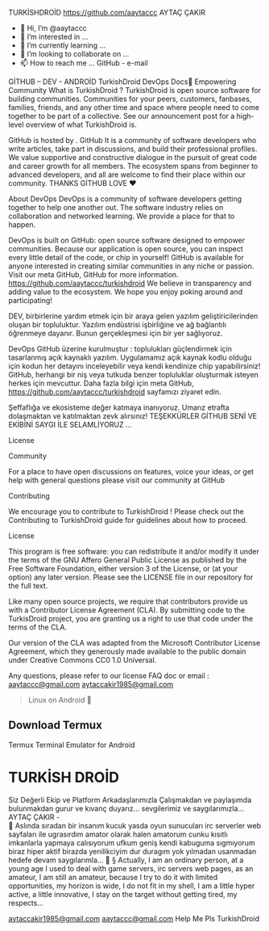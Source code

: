 TURKİSHDROİD
https://github.com/aaytaccc
AYTAÇ ÇAKIR 
- 👋 Hi, I’m @aaytaccc
- 👀 I’m interested in ...
- 🌱 I’m currently learning ...
- 💞️ I’m looking to collaborate on ...
- 📫 How to reach me ... GitHub - e-mail


GİTHUB – DEV - ANDROİD
TurkishDroid DevOps  Docs🌱
 Empowering Community
What is TurkishDroid ?
TurkishDroid  is open source software for building communities. Communities for your peers, customers, fanbases, families, friends, and any other time and space where 
people need to come together to be part of a collective. See our announcement post for a high-level overview of what TurkishDroid  is.

 GitHub   is hosted by . GitHub It is a community of software developers who write articles, take part in discussions, and build their professional profiles. 
We value supportive and constructive dialogue in the pursuit of great code and career growth for all members. The ecosystem spans from beginner to advanced developers, 
and all are welcome to find their place within our community. 
THANKS GİTHUB LOVE ❤️

About DevOps
DevOps is a community of software developers getting together to help one another out. The software industry relies on collaboration and networked learning. 
We provide a place for that to happen.

DevOps is built on GitHub: open source software designed to empower communities. Because our application is open source, you can inspect every little detail of the code, 
or chip in yourself!
 GitHub is available for anyone interested in creating similar communities in any niche or passion. Visit our meta GitHub, 
GitHub for more information.
https://github.com/aaytaccc/turkishdroid
We believe in transparency and adding value to the ecosystem. We hope you enjoy poking around and participating!



DEV, birbirlerine yardım etmek için bir araya gelen yazılım geliştiricilerinden oluşan bir topluluktur. 
Yazılım endüstrisi işbirliğine ve ağ bağlantılı öğrenmeye dayanır. Bunun gerçekleşmesi için bir yer sağlıyoruz.

DevOps GitHub  üzerine kurulmuştur : 
toplulukları güçlendirmek için tasarlanmış açık kaynaklı yazılım.
 Uygulamamız açık kaynak kodlu olduğu için kodun her detayını inceleyebilir veya kendi kendinize chip yapabilirsiniz!
 GitHub, herhangi bir niş veya tutkuda benzer topluluklar oluşturmak isteyen herkes için mevcuttur.
 Daha fazla bilgi için meta GitHub, https://github.com/aaytaccc/turkishdroid sayfamızı ziyaret edin.

Şeffaflığa ve ekosisteme değer katmaya inanıyoruz. Umarız etrafta dolaşmaktan ve katılmaktan zevk alırsınız!
TEŞEKKÜRLER GİTHUB SENİ VE EKİBİNİ SAYGI İLE SELAMLİYORUZ ...



License

Community

For a place to have open discussions on features, voice your ideas, or get help with general questions please visit our community at GitHub

Contributing

We encourage you to contribute to TurkishDroid ! Please check out the Contributing to TurkishDroid guide for guidelines about how to proceed.

License

This program is free software: you can redistribute it and/or modify it under the terms of the
 GNU Affero General Public License as published by the Free Software Foundation, either version 3 of the License, or (at your option) any later version.
 Please see the LICENSE file in our repository for the full text.

Like many open source projects, we require that contributors provide us with a Contributor 
License Agreement (CLA). By submitting code to the TurkisDroid project, you are granting us a right to use that code under the terms of the CLA.

Our version of the CLA was adapted from the Microsoft Contributor License Agreement, which they generously made available to the public domain under 
Creative Commons CC0 1.0 Universal.

Any questions, please refer to our license FAQ doc or email :
aaytaccc@gmail.com 
aytaccakir1985@gmail.com

> Linux on Android 💯

## Download Termux

Termux Terminal Emulator for Android

# TURKİSH DROİD #
Siz Değerli Ekip ve Platform Arkadaşlarımızla Çalışmakdan ve paylaşımda bulunmakdan gurur ve kıvanç duyarız... sevgilerimiz ve saygılarımızla...
AYTAÇ ÇAKIR -  
	Aslında sıradan bir insanım kucuk yasda oyun sunucuları irc serverler web sayfaları ile ugrasırdım amator olarak halen amatorum cunku kısıtlı imkanlarla yapmaya calısıyorum ufkum geniş kendi kabuguma sıgmıyorum biraz hiper aktif birazda yenilikciyim dur duragım yok yılmadan usanmadan hedefe devam saygılarımla...
	§ Actually, I am an ordinary person, at a young age I used to deal with game servers, irc servers web pages, as an amateur, I am still an amateur, because I try to do it with limited opportunities, my horizon is wide, I do not fit in my shell, I am a little hyper active, a little innovative, I stay on the target without getting tired, my respects...

aytaccakir1985@gmail.com 
aaytaccc@gmail.com 
  Help Me Pls
TurkishDroid 
